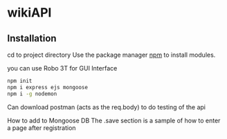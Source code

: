 # wikiAPI
## Installation
cd to project directory
Use the package manager [npm](https://nodejs.org/en/download/) to install modules.

you can use Robo 3T for GUI Interface

```bash
npm init
npm i express ejs mongoose
npm i -g nodemon
```

Can download postman (acts as the req.body) to do testing of the api

How to add to Mongoose DB
The .save section is a sample of how to enter a page after registration

